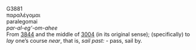 G3881  
παραλέγομαι  
paralegomai  
*par-al-eg‘-om-ahee*  
From [3844](g3844) and the middle of [3004](g3004) (in its original
sense); (specifically) to *lay* one’s course *near*, that is, *sail*
*past:* - pass, sail by.  
